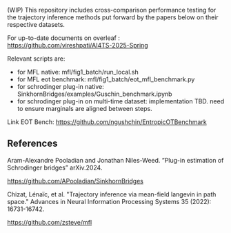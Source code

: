 (WIP) This repository includes cross-comparison performance testing for the trajectory inference methods put forward by the papers below on their respective datasets.

For up-to-date documents on overleaf : https://github.com/vireshpati/AI4TS-2025-Spring 

Relevant scripts are:
- for MFL native: mfl/fig1_batch/run_local.sh
- for MFL eot benchmark: mfl/fig1_batch/eot_mfl_benchmark.py
- for schrodinger plug-in native: SinkhornBridges/examples/Guschin_benchmark.ipynb
- for schrodinger plug-in on multi-time dataset: implementation TBD. need to ensure marginals are aligned between steps.

Link EOT Bench: https://github.com/ngushchin/EntropicOTBenchmark

## References ##

Aram-Alexandre Pooladian and Jonathan Niles-Weed. ”Plug-in estimation of
Schrodinger bridges” arXiv.2024.

https://github.com/APooladian/SinkhornBridges


Chizat, Lénaïc, et al. "Trajectory inference via mean-field langevin in path space." Advances in Neural Information Processing Systems 35 (2022): 16731-16742.

https://github.com/zsteve/mfl

